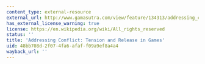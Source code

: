 ```yaml
---
content_type: external-resource
external_url: http://www.gamasutra.com/view/feature/134313/addressing_conflict_tension_and_.php
has_external_license_warning: true
license: https://en.wikipedia.org/wiki/All_rights_reserved
status: ''
title: 'Addressing Conflict: Tension and Release in Games'
uid: 48bb708d-2f07-4fa6-afaf-f09a9ef8a4a4
wayback_url: ''
---
```

